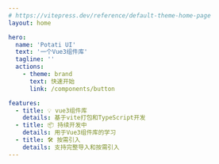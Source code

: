 ```yaml
---
# https://vitepress.dev/reference/default-theme-home-page
layout: home

hero:
  name: 'Potati UI'
  text: '一个Vue3组件库'
  tagline: ''
  actions:
    - theme: brand
      text: 快速开始
      link: /components/button

features:
  - title: 💡 vue3组件库
    details: 基于vite打包和TypeScript开发
  - title: 📦 持续开发中
    details: 用于Vue3组件库的学习
  - title: 🛠️ 按需引入
    details: 支持完整导入和按需引入
---
```

